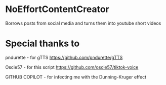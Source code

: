 # NoEffortContentCreator

Borrows posts from social media and turns them into youtube short videos

# Special thanks to
pndurette - for gTTS
https://github.com/pndurette/gTTS

Oscie57 - for this script
https://github.com/oscie57/tiktok-voice

GITHUB COPILOT - for infecting me with the Dunning-Kruger effect
